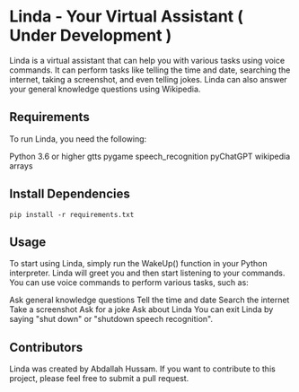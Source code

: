 # Linda - Your Virtual Assistant ( Under Development )
Linda is a virtual assistant that can help you with various tasks using voice commands. It can perform tasks like telling the time and date, searching the internet, taking a screenshot, and even telling jokes. Linda can also answer your general knowledge questions using Wikipedia.

## Requirements
To run Linda, you need the following:

Python 3.6 or higher
gtts
pygame
speech_recognition
pyChatGPT
wikipedia
arrays

## Install Dependencies

`pip install -r requirements.txt`

## Usage
To start using Linda, simply run the WakeUp() function in your Python interpreter. Linda will greet you and then start listening to your commands. You can use voice commands to perform various tasks, such as:

Ask general knowledge questions
Tell the time and date
Search the internet
Take a screenshot
Ask for a joke
Ask about Linda
You can exit Linda by saying "shut down" or "shutdown speech recognition".

## Contributors
Linda was created by Abdallah Hussam. If you want to contribute to this project, please feel free to submit a pull request.
